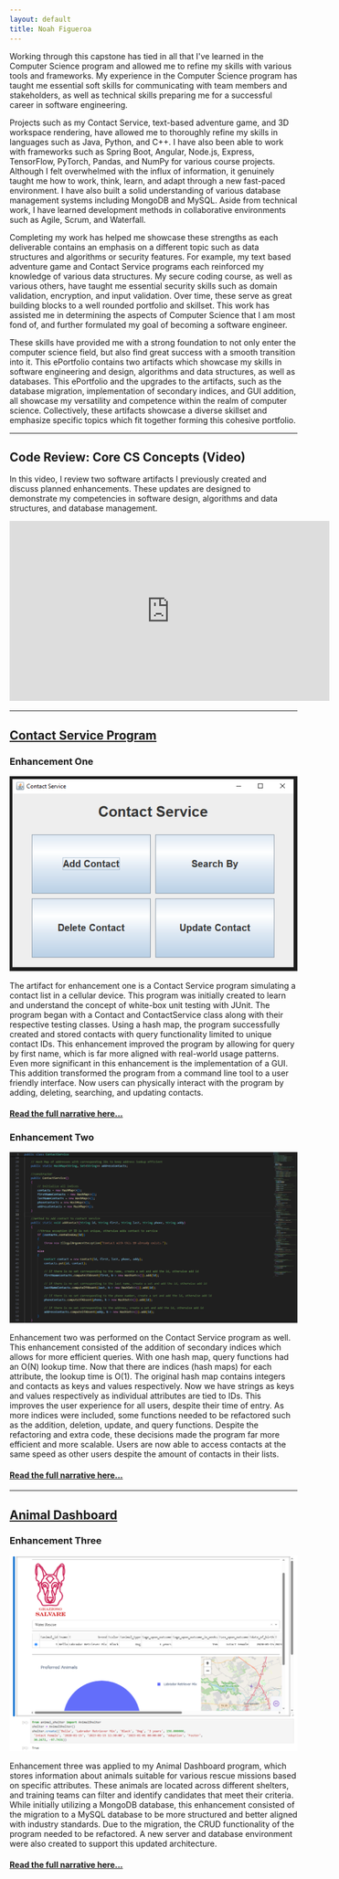 ```yaml
---
layout: default
title: Noah Figueroa
---
```


Working through this capstone has tied in all that I've learned in the Computer Science program and allowed me to refine my skills with various tools and frameworks. My experience in the Computer Science program has taught me essential soft skills for communicating with team members and stakeholders, as well as technical skills preparing me for a successful career in software engineering. 

Projects such as my Contact Service, text-based adventure game, and 3D workspace rendering, have allowed me to thoroughly refine my skills in languages such as Java, Python, and C++. I have also been able to work with frameworks such as Spring Boot, Angular, Node.js, Express, TensorFlow, PyTorch, Pandas, and NumPy for various course projects. Although I felt overwhelmed with the influx of information, it genuinely taught me how to work, think, learn, and adapt through a new fast-paced environment. I have also built a solid understanding of various database management systems including MongoDB and MySQL. Aside from technical work, I have learned development methods in collaborative environments such as Agile, Scrum, and Waterfall. 

Completing my work has helped me showcase these strengths as each deliverable contains an emphasis on a different topic such as data structures and algorithms or security features. For example, my text based adventure game and Contact Service programs each reinforced my knowledge of various data structures. My secure coding course, as well as various others, have taught me essential security skills such as domain validation, encryption, and input validation. Over time, these serve as great building blocks to a well rounded portfolio and skillset. This work has assisted me in determining the aspects of Computer Science that I am most fond of, and further formulated my goal of becoming a software engineer. 

These skills have provided me with a strong foundation to not only enter the computer science field, but also find great success with a smooth transition into it. This ePortfolio contains two artifacts which showcase my skills in software engineering and design, algorithms and data structures, as well as databases. This ePortfolio and the upgrades to the artifacts, such as the database migration, implementation of secondary indices, and GUI addition, all showcase my versatility and competence within the realm of computer science. Collectively, these artifacts showcase a diverse skillset and emphasize specific topics which fit together forming this cohesive portfolio.

---

## Code Review: Core CS Concepts (Video)

In this video, I review two software artifacts I previously created and discuss planned enhancements. These updates are designed to demonstrate my competencies in software design, algorithms and data structures, and database management.

<iframe width="560" height="315" 
  src="https://www.youtube.com/embed/AVgkyLLbWN8" 
  title="Code Review" 
  frameborder="0" 
  allow="accelerometer; autoplay; clipboard-write; encrypted-media; gyroscope; picture-in-picture" 
  allowfullscreen>
</iframe>

---

## [Contact Service Program](https://github.com/NFig03/CS-320-SoftwareTest-Automation)

### Enhancement One

<img src = "Enhancement%20One%20Pic.PNG" alt = "GUI Image">

The artifact for enhancement one is a Contact Service program simulating a contact list in a cellular device. This program was initially created to learn and understand the concept of white-box unit testing with JUnit. The program began with a Contact and ContactService class along with their respective testing classes. Using a hash map, the program successfully created and stored contacts with query functionality limited to unique contact IDs. This enhancement improved the program by allowing for query by first name, which is far more aligned with real-world usage patterns. Even more significant in this enhancement is the implementation of a GUI. This addition transformed the program from a command line tool to a user friendly interface. Now users can physically interact with the program by adding, deleting, searching, and updating contacts.
#### [Read the full narrative here...](Enhancement%20One%20Narrative.pdf)

### Enhancement Two

<img src = "Enhancement%20Two%20Pic.PNG" alt = "Secondary Indicices Code">

Enhancement two was performed on the Contact Service program as well. This enhancement consisted of the addition of secondary indices which allows for more efficient queries. With one hash map, query functions had an O(N) lookup time. Now that there are indices (hash maps) for each attribute, the lookup time is O(1). The original hash map contains integers and contacts as keys and values respectively. Now we have strings as keys and values respectively as individual attributes are tied to IDs. This improves the user experience for all users, despite their time of entry. As more indices were included, some functions needed to be refactored such as the addition, deletion, update, and query functions. Despite the refactoring and extra code, these decisions made the program far more efficient and more scalable. Users are now able to access contacts at the same speed as other users despite the amount of contacts in their lists.
#### [Read the full narrative here...](Enhancement%20Two%20Narrative.pdf)

---

## [Animal Dashboard](https://github.com/NFig03/cs340-project)

### Enhancement Three

<img src = "Enhancement%20Three%20Pic.PNG" alt = "Functional Dashboard Image">

Enhancement three was applied to my Animal Dashboard program, which stores information about animals suitable for various rescue missions based on specific attributes. These animals are located across different shelters, and training teams can filter and identify candidates that meet their criteria. While initially utilizing a MongoDB database, this enhancement consisted of the migration to a MySQL database to be more structured and better aligned with industry standards. Due to the migration, the CRUD functionality of the program needed to be refactored. A new server and database environment were also created to support this updated architecture.
#### [Read the full narrative here...](Enhancement%20Three%20Narrative.pdf)
